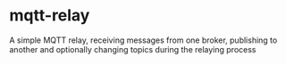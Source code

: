 # mqtt-relay
A simple MQTT relay, receiving messages from one broker, publishing to another and optionally changing topics during the relaying process
